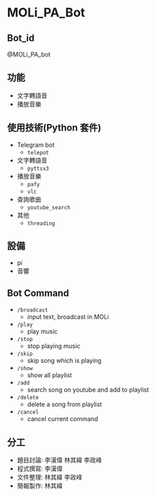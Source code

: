 # MOLi_PA_Bot

## Bot_id
@MOLi_PA_bot

## 功能
- 文字轉語音
- 播放音樂

## 使用技術(Python 套件)
- Telegram bot
    - `telepot`
- 文字轉語音
    - `pyttsx3`
- 播放音樂
    - `pafy`
    - `vlc`
- 查詢歌曲
    - `youtube_search`
- 其他
    - `threading`

## 設備
- pi
- 音響

## Bot Command
- `/broadcast`
    - input text, broadcast in MOLi
- `/play`
    - play music
- `/stop`
    - stop playing music
- `/skip`
    - skip song which is playing
- `/show`
    - show all playlist
- `/add`
    - search song on youtube and add to playlist
- `/delete`
    - delete a song from playlist
- `/cancel`
    - cancel current command

## 分工
- 題目討論: 李漢偉 林其緯 李政峰
- 程式撰寫: 李漢偉
- 文件整理: 林其緯 李政峰
- 簡報製作: 林其緯